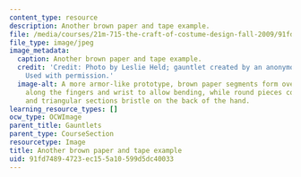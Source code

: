 ```yaml
---
content_type: resource
description: Another brown paper and tape example.
file: /media/courses/21m-715-the-craft-of-costume-design-fall-2009/91fd74894723ec155a10599d5dc40033_IMG_0593.jpg
file_type: image/jpeg
image_metadata:
  caption: Another brown paper and tape example.
  credit: 'Credit: Photo by Leslie Held; gauntlet created by an anonymous MIT student.
    Used with permission.'
  image-alt: A more armor-like prototype, brown paper segments form overlapping wedges
    along the fingers and wrist to allow bending, while round pieces cover the knuckles,
    and triangular sections bristle on the back of the hand.
learning_resource_types: []
ocw_type: OCWImage
parent_title: Gauntlets
parent_type: CourseSection
resourcetype: Image
title: Another brown paper and tape example
uid: 91fd7489-4723-ec15-5a10-599d5dc40033
---
```

